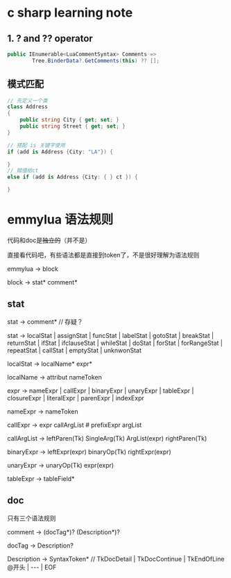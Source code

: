# c sharp learning note

## 1. ? and ?? operator

```csharp
public IEnumerable<LuaCommentSyntax> Comments =>
        Tree.BinderData?.GetComments(this) ?? [];
```

## 模式匹配

```csharp
// 先定义一个类
class Address
{
    public string City { get; set; }
    public string Street { get; set; }
}

// 搭配 is 关键字使用
if (add is Address {City: "LA"}) {

}
// 赋值给ct
else if (add is Address {City: { } ct }) {

} 

```

# emmylua 语法规则

代码和doc是~~独立的~~（并不是）


直接看代码吧，有些语法都是直接到token了，不是很好理解为语法规则

emmylua -> block


block -> stat* comment*

## stat

stat -> comment* // 存疑？


stat -> localStat | assignStat | funcStat 
     | labelStat | gotoStat | breakStat 
     | returnStat | ifStat | ifclauseStat 
     | whileStat | doStat | forStat 
     | forRangeStat | repeatStat | callStat
     | emptyStat | unknwonStat


localStat -> localName* expr*


localName -> attribut nameToken


expr -> nameExpr | callExpr | binaryExpr
     | unaryExpr | tableExpr | closureExpr
     | literalExpr | parenExpr | indexExpr


nameExpr -> nameToken


callExpr -> expr callArgList # prefixExpr argList


callArgList -> leftParen(Tk) SingleArg(Tk) ArgList(expr) rightParen(Tk)


binaryExpr -> leftExpr(expr) binaryOp(Tk) rightExpr(expr)


unaryExpr -> unaryOp(Tk) expr(expr)


tableExpr -> tableField*






## doc

只有三个语法规则

comment -> (docTag*)? (Description*)? 


docTag -> Description?


Description -> SyntaxToken*   // TkDocDetail | TkDocContinue | TkEndOfLine
@开头 | --- | EOF





